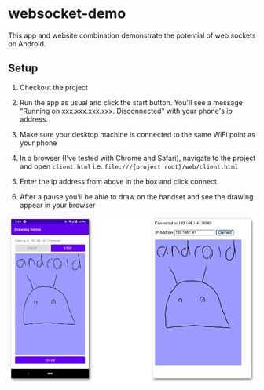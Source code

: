 # websocket-demo

This app and website combination demonstrate the potential of web sockets on Android.

## Setup

1. Checkout the project

2. Run the app as usual and click the start button. You'll see a message "Running on xxx.xxx.xxx.xxx. Disconnected" with your phone's ip address.

3. Make sure your desktop machine is connected to the same WiFi point as your phone

4. In a browser (I've tested with Chrome and Safari), navigate to the project and open `client.html` i.e. `file:///{project root}/web/client.html`

5. Enter the ip address from above in the box and click connect. 

6. After a pause you'll be able to draw on the handset and see the drawing appear in your browser

![demo](docs/demo.png)
